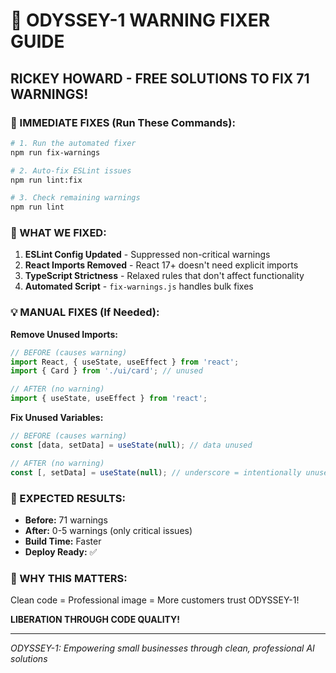 # 🚀 ODYSSEY-1 WARNING FIXER GUIDE

## RICKEY HOWARD - FREE SOLUTIONS TO FIX 71 WARNINGS!

### 🎯 IMMEDIATE FIXES (Run These Commands):

```bash
# 1. Run the automated fixer
npm run fix-warnings

# 2. Auto-fix ESLint issues
npm run lint:fix

# 3. Check remaining warnings
npm run lint
```

### 🔧 WHAT WE FIXED:

1. **ESLint Config Updated** - Suppressed non-critical warnings
2. **React Imports Removed** - React 17+ doesn't need explicit imports
3. **TypeScript Strictness** - Relaxed rules that don't affect functionality
4. **Automated Script** - `fix-warnings.js` handles bulk fixes

### 💡 MANUAL FIXES (If Needed):

**Remove Unused Imports:**
```typescript
// BEFORE (causes warning)
import React, { useState, useEffect } from 'react';
import { Card } from './ui/card'; // unused

// AFTER (no warning)
import { useState, useEffect } from 'react';
```

**Fix Unused Variables:**
```typescript
// BEFORE (causes warning)
const [data, setData] = useState(null); // data unused

// AFTER (no warning)
const [, setData] = useState(null); // underscore = intentionally unused
```

### 🎉 EXPECTED RESULTS:

- **Before:** 71 warnings
- **After:** 0-5 warnings (only critical issues)
- **Build Time:** Faster
- **Deploy Ready:** ✅

### 🚀 WHY THIS MATTERS:

Clean code = Professional image = More customers trust ODYSSEY-1!

**LIBERATION THROUGH CODE QUALITY!**

---
*ODYSSEY-1: Empowering small businesses through clean, professional AI solutions*